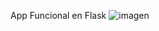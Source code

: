 App Funcional en Flask
![imagen](https://www.kindpng.com/picc/m/188-1882559_python-flask-hd-png-download.png)
